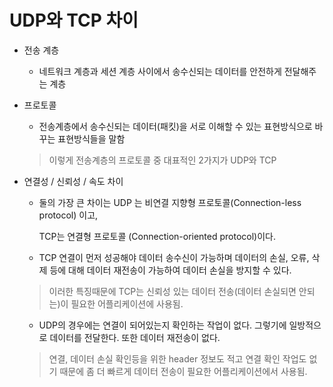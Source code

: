 # UDP와 TCP 차이



- 전송 계층

  - 네트워크 계층과 세션 계층 사이에서 송수신되는 데이터를 안전하게 전달해주는 계층

- 프로토콜

  - 전송계층에서 송수신되는 데이터(패킷)을 서로 이해할 수 있는 표현방식으로 바꾸는 표현방식들을 말함

  > 이렇게 전송계층의 프로토콜 중 대표적인 2가지가 UDP와 TCP



- 연결성 / 신뢰성 / 속도 차이

  - 둘의 가장 큰 차이는 UDP 는 비연결 지향형 프로토콜(Connection-less protocol) 이고,

    TCP는 연결형 프로토콜 (Connection-oriented protocol)이다.

  - TCP 연결이 먼저 성공해야 데이터 송수신이 가능하며 데이터의 손실, 오류, 삭제 등에 대해 데이터 재전송이 가능하여 데이터 손실을 방지할 수 있다.

  > 이러한 특징때문에 TCP는 신뢰성 있는 데이터 전송(데이터 손실되면 안되는)이 필요한 어플리케이션에 사용됨.

  - UDP의 경우에는 연결이 되어있는지 확인하는 작업이 없다. 그렇기에 일방적으로 데이터를 전달한다. 또한 데이터 재전송이 없다.

  > 연결, 데이터 손실 확인등을 위한 header 정보도 적고 연결 확인 작업도 없기 때문에 좀 더 빠르게 데이터 전송이 필요한 어플리케이션에서 사용됨.